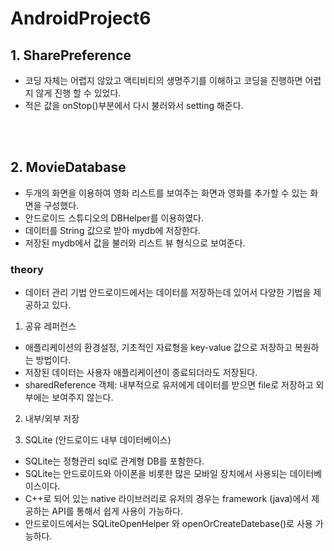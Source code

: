 # AndroidProject6

## **1. SharePreference**  
- 코딩 자체는 어렵지 않았고 액티비티의 생명주기를 이해하고 코딩을 진행하면 어렵지 않게 진행 할 수 있었다.  
- 적은 값을 onStop()부분에서 다시 불러와서 setting 해준다.   


<br/><br/>


## **2. MovieDatabase**   
- 두개의 화면을 이용하여 영화 리스트를 보여주는 화면과 영화를 추가할 수 있는 화면을 구성했다.  
- 안드로이드 스튜디오의 DBHelper를 이용하였다. 
- 데이터를 String 값으로 받아 mydb에 저장한다.  
- 저장된 mydb에서 값을 불러와 리스트 뷰 형식으로 보여준다.  



### **theory**
- 데이터 관리 기법
안드로이드에서는 데이터를 저장하는데 있어서 다양한 기법을 제공하고 있다.  


1. 공유 레퍼런스  
- 애플리케이션의 환경설정, 기초적인 자료형을 key-value 값으로 저장하고 복원하는 방법이다.
- 저장된 데이터는 사용자 애플리케이션이 종료되더라도 저장된다.  
- sharedReference 객체: 내부적으로 유저에게 데이터를 받으면 file로 저장하고 외부에는 보여주지 않는다.  

2. 내부/외부 저장



3. SQLite (안드로이드 내부 데이터베이스)
- SQLite는 정형관리 sql로 관계형 DB를 포함한다.  
- SQLite는 안드로이드와 아이폰을 비롯한 많은 모바일 장치에서 사용되는 데이터베이스이다.  
- C++로 되어 있는 native 라이브러리로 유저의 경우는 framework (java)에서 제공하는 API를 통해서 쉽게 사용이 가능하다. 
- 안드로이드에서는 SQLiteOpenHelper 와 openOrCreateDatebase()로 사용 가능하다.











